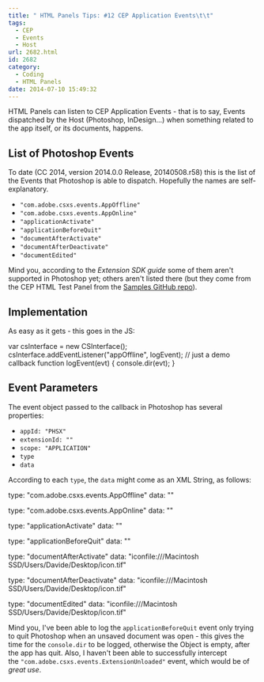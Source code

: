 ```yaml
---
title: " HTML Panels Tips: #12 CEP Application Events\t\t"
tags:
  - CEP
  - Events
  - Host
url: 2682.html
id: 2682
category:
  - Coding
  - HTML Panels
date: 2014-07-10 15:49:32
---
```


HTML Panels can listen to CEP Application Events - that is to say, Events dispatched by the Host (Photoshop, InDesign...) when something related to the app itself, or its documents, happens.

List of Photoshop Events
------------------------

To date (CC 2014, version 2014.0.0 Release, 20140508.r58) this is the list of the Events that Photoshop is able to dispatch. Hopefully the names are self-explanatory.

*   `"com.adobe.csxs.events.AppOffline"`
*   `"com.adobe.csxs.events.AppOnline"`
*   `"applicationActivate"`
*   `"applicationBeforeQuit"`
*   `"documentAfterActivate"`
*   `"documentAfterDeactivate"`
*   `"documentEdited"`

Mind you, according to the _Extension SDK guide_ some of them aren't supported in Photoshop yet; others aren't listed there (but they come from the CEP HTML Test Panel from the [Samples GitHub repo](https://github.com/Adobe-CEP/Samples/tree/master/CEP_HTML_Test_Extension_5.0 "Adobe CEP Samples")).

Implementation
--------------

As easy as it gets - this goes in the JS:

var csInterface = new CSInterface();
csInterface.addEventListener("appOffline", logEvent);
// just a demo callback
function logEvent(evt) { console.dir(evt); }

Event Parameters
----------------

The event object passed to the callback in Photoshop has several properties:

*   `appId: "PHSX"`
*   `extensionId: ""`
*   `scope: "APPLICATION"`
*   `type`
*   `data`

According to each `type`, the `data` might come as an XML String, as follows:

type: "com.adobe.csxs.events.AppOffline"
data: ""

type: "com.adobe.csxs.events.AppOnline"
data: ""

type: "applicationActivate"
data: "<applicationActivate/>"

type: "applicationBeforeQuit"
data: "<applicationBeforeQuit/>"

type: "documentAfterActivate"
data: "<documentAfterActivate><name>icon</name><url>file:///Macintosh SSD/Users/Davide/Desktop/icon.tif</url></documentAfterActivate>"

type: "documentAfterDeactivate"
data: "<documentAfterDeactivate><name>icon</name><url>file:///Macintosh SSD/Users/Davide/Desktop/icon.tif</url></documentAfterDeactivate>"

type: "documentEdited"
data: "<documentEdited><name>icon</name><url>file:///Macintosh SSD/Users/Davide/Desktop/icon.tif</url></documentEdited>"

Mind you, I've been able to log the `applicationBeforeQuit` event only trying to quit Photoshop when an unsaved document was open - this gives the time for the `console.dir` to be logged, otherwise the Object is empty, after the app has quit. Also, I haven't been able to successfully intercept the `"com.adobe.csxs.events.ExtensionUnloaded"` event, which would be of _great use_.